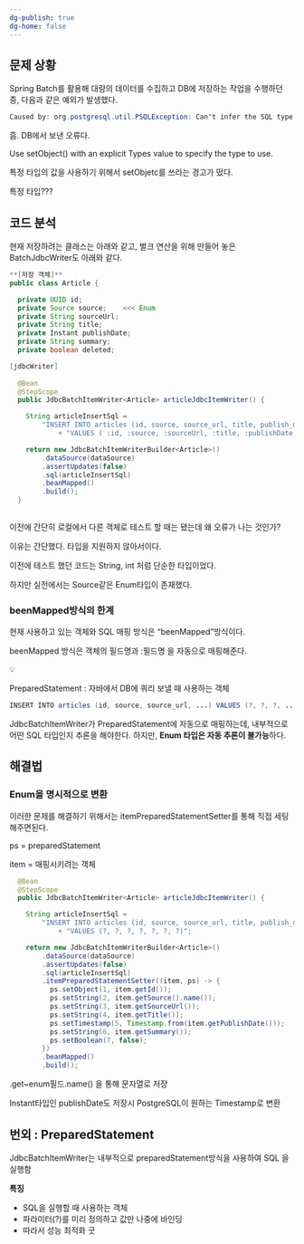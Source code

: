 ```yaml
---
dg-publish: true
dg-home: false
---
```



## 문제 상황

Spring Batch를 활용해 대량의 데이터를 수집하고 DB에 저장하는 작업을 수행하던 중, 다음과 같은 예외가 발생했다.

```java
Caused by: org.postgresql.util.PSQLException: Can't infer the SQL type to use for an instance of … Use setObject() with an explicit Types value to specify the type to use.
```

흠. DB에서 보낸 오류다.

Use setObject() with an explicit Types value to specify the type to use.

특정 타입의 값을 사용하기 위해서 setObjetc를 쓰라는 경고가 떴다.

특정 타입???

## 코드 분석

현재 저장하려는 클래스는 아래와 같고, 벌크 연산을 위해 만들어 놓은 BatchJdbcWriter도 아래와 같다.

```java
**[저장 객체]**
public class Article {

  private UUID id;
  private Source source;    <<< Enum
  private String sourceUrl;
  private String title;
  private Instant publishDate;
  private String summary;
  private boolean deleted;

[jdbcWriter]
  
  @Bean
  @StepScope
  public JdbcBatchItemWriter<Article> articleJdbcItemWriter() {

    String articleInsertSql =
        "INSERT INTO articles (id, source, source_url, title, publish_date, summary, deleted) "
            + "VALUES ( :id, :source, :sourceUrl, :title, :publishDate, :summary, false)";

    return new JdbcBatchItemWriterBuilder<Article>()
        .dataSource(dataSource)
        .assertUpdates(false)
        .sql(articleInsertSql)
        .beanMapped()
        .build();
  }
  
```

이전에 간단히 로컬에서 다른 객체로 테스트 할 때는 됐는데 왜 오류가 나는 것인가?

이유는 간단했다. 타입을 지원하지 않아서이다.

이전에 테스트 했던 코드는 String, int 처럼 단순한 타입이었다.

하지만 실전에서는 Source같은 Enum타입이 존재했다.

### beenMapped방식의 한계

현재 사용하고 있는 객체와 SQL 매핑 방식은 “beenMapped”방식이다.

beenMapped 방식은 객체의 필드명과 :필드명 을 자동으로 매핑해준다.

<aside>
💡

PreparedStatement : 자바에서 DB에 쿼리 보낼 때 사용하는 객체

```java
INSERT INTO articles (id, source, source_url, ...) VALUES (?, ?, ?, ...);
```

</aside>

JdbcBatchItemWriter가  PreparedStatement에 자동으로 매핑하는데, 내부적으로 어떤 SQL 타입인지 추론을 해야한다. 하지만, **Enum 타입은 자동 추론이 불가능**하다.

## 해결법

### Enum을 명시적으로 변환

이러한 문제를 해결하기 위해서는  itemPreparedStatementSetter를 통해 직접 세팅해주면된다.

ps = preparedStatement

item = 매핑시키려는 객체

```java
  @Bean
  @StepScope
  public JdbcBatchItemWriter<Article> articleJdbcItemWriter() {

    String articleInsertSql =
        "INSERT INTO articles (id, source, source_url, title, publish_date, summary, deleted) "
            + "VALUES (?, ?, ?, ?, ?, ?, ?)";

    return new JdbcBatchItemWriterBuilder<Article>()
        .dataSource(dataSource)
        .assertUpdates(false)
        .sql(articleInsertSql)
        .itemPreparedStatementSetter((item, ps) -> {
          ps.setObject(1, item.getId());
          ps.setString(2, item.getSource().name());
          ps.setString(3, item.getSourceUrl());
          ps.setString(4, item.getTitle());
          ps.setTimestamp(5, Timestamp.from(item.getPublishDate()));
          ps.setString(6, item.getSummary());
          ps.setBoolean(7, false);
        })
        .beanMapped()
        .build();
```

.get~enum필드.name() 을 통해 문자열로 저장

Instant타입인 publishDate도 저장시 PostgreSQL이 원하는 Timestamp로 변환

## 번외 : PreparedStatement

JdbcBatchItemWriter는 내부적으로 preparedStatement방식을 사용하여 SQL 을 실행함

**특징**

- SQL을 실행할 때 사용하는 객체
- 파라미터(?)를 미리 정의하고 값만 나중에 바인딩
- 따라서 성능 최적화 굿